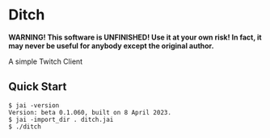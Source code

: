 # Ditch

**WARNING! This software is UNFINISHED! Use it at your own risk! In fact, it may never be useful for anybody except the original author.**

A simple Twitch Client

## Quick Start

```console
$ jai -version
Version: beta 0.1.060, built on 8 April 2023.
$ jai -import_dir . ditch.jai
$ ./ditch
```
